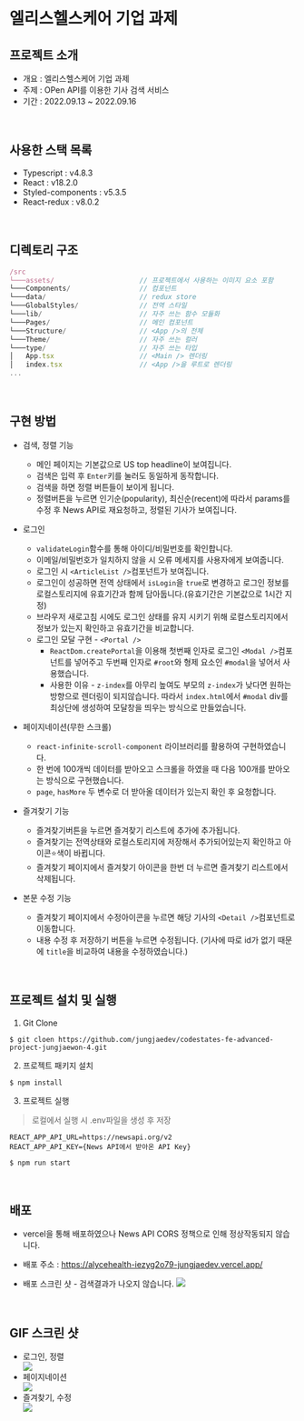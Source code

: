 # 엘리스헬스케어 기업 과제

## 프로젝트 소개



- 개요 : 엘리스헬스케어 기업 과제
- 주제 : OPen API를 이용한 기사 검색 서비스
- 기간 : 2022.09.13 ~ 2022.09.16

<br />

## 사용한 스택 목록



- Typescript : v4.8.3
- React : v18.2.0
- Styled-components : v5.3.5
- React-redux : v8.0.2

<br />

## 디렉토리 구조



```js
/src
└───assets/                     // 프로젝트에서 사용하는 이미지 요소 포함
└───Components/                 // 컴포넌트
└───data/                       // redux store
└───GlobalStyles/               // 전역 스타일
└───lib/                        // 자주 쓰는 함수 모듈화
└───Pages/                      // 메인 컴포넌트
└───Structure/                  // <App />의 전체
└───Theme/                      // 자주 쓰는 컬러
└───type/                       // 자주 쓰는 타입
│   App.tsx                     // <Main /> 렌더링
│   index.tsx                   // <App />을 루트로 렌더링
...
```

<br />

## 구현 방법



- 검색, 정렬 기능

  - 메인 페이지는 기본값으로 US top headline이 보여집니다.
  - 검색은 입력 후 `Enter`키를 눌러도 동일하게 동작합니다.
  - 검색을 하면 정렬 버튼들이 보이게 됩니다.
  - 정렬버튼을 누르면 인기순(popularity), 최신순(recent)에 따라서 params를 수정 후 News API로 재요청하고, 정렬된 기사가 보여집니다.

- 로그인

  - `validateLogin`함수를 통해 아이디/비밀번호를 확인합니다.
  - 이메일/비밀번호가 일치하지 않을 시 오류 메세지를 사용자에게 보여줍니다.
  - 로그인 시 `<ArticleList />`컴포넌트가 보여집니다.
  - 로그인이 성공하면 전역 상태에서 `isLogin`을 `true`로 변경하고 로그인 정보를 로컬스토리지에 유효기간과 함께 담아둡니다.(유효기간은 기본값으로 1시간 지정)
  - 브라우저 새로고침 시에도 로그인 상태를 유지 시키기 위해 로컬스토리지에서 정보가 있는지 확인하고 유효기간을 비교합니다.
  - 로그인 모달 구현 - `<Portal />`
    - `ReactDom.createPortal`을 이용해 첫번째 인자로 로그인 `<Modal />`컴포넌트를 넣어주고 두번째 인자로 `#root`와 형제 요소인 `#modal`을 넣어서 사용했습니다.
    - 사용한 이유 - `z-index`를 아무리 높여도 부모의 `z-index`가 낮다면 원하는 방향으로 렌더링이 되지않습니다. 따라서 `index.html`에서 `#modal` div를 최상단에 생성하여 모달창을 띄우는 방식으로 만들었습니다.

- 페이지네이션(무한 스크롤)

  - `react-infinite-scroll-component` 라이브러리를 활용하여 구현하였습니다.
  - 한 번에 100개씩 데이터를 받아오고 스크롤을 하였을 때 다음 100개를 받아오는 방식으로 구현했습니다.
  - `page`, `hasMore` 두 변수로 더 받아올 데이터가 있는지 확인 후 요청합니다.

- 즐겨찾기 기능

  - 즐겨찾기버튼을 누르면 즐겨찾기 리스트에 추가에 추가됩니다.
  - 즐겨찾기는 전역상태와 로컬스토리지에 저장해서 추가되어있는지 확인하고 아이콘⭐️색이 바뀝니다.
  - 즐겨찾기 페이지에서 즐겨찾기 아이콘을 한번 더 누르면 즐겨찾기 리스트에서 삭제됩니다.

- 본문 수정 기능
  - 즐겨찾기 페이지에서 수정아이콘을 누르면 해당 기사의 `<Detail />`컴포넌트로 이동합니다.
  - 내용 수정 후 저장하기 버튼을 누르면 수정됩니다. (기사에 따로 id가 없기 때문에 `title`을 비교하여 내용을 수정하였습니다.)

<br />

## 프로젝트 설치 및 실행



1. Git Clone

```
$ git cloen https://github.com/jungjaedev/codestates-fe-advanced-project-jungjaewon-4.git
```

2. 프로젝트 패키지 설치

```
$ npm install
```

3. 프로젝트 실행

> 로컬에서 실행 시 .env파일을 생성 후 저장

```
REACT_APP_API_URL=https://newsapi.org/v2
REACT_APP_API_KEY={News API에서 받아온 API Key}
```

```
$ npm run start
```

<br />

## 배포



- vercel을 통해 배포하였으나 News API CORS 정책으로 인해 정상작동되지 않습니다.
- 배포 주소 : https://alycehealth-iezyg2o79-jungjaedev.vercel.app/

- 배포 스크린 샷 - 검색결과가 나오지 않습니다.
  <img src='https://user-images.githubusercontent.com/69428509/190863803-affda35b-dd5e-42f9-841a-9ecbab11d41a.png' />

<br />

## GIF 스크린 샷



- <summary>로그인, 정렬</summary>
  <img src='https://user-images.githubusercontent.com/69428509/190664183-80729a26-5929-439a-b22d-12dd491367ce.gif' />

- <summary>페이지네이션</summary>
  <img src='https://user-images.githubusercontent.com/69428509/190841507-9b5517d1-15c3-4d5b-a0d9-f9bc45881103.gif' />
  </details>

- <summary>즐겨찾기, 수정</summary>
  <img src='https://user-images.githubusercontent.com/69428509/190663814-310701cb-4e3f-4f6c-aa5e-a837e5e69a8f.gif' />
